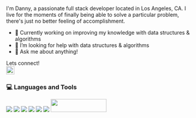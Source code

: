 
<br />
<p>
I'm Danny, a passionate full stack developer located in Los Angeles, CA. I live for the moments of finally being able to solve a particular problem, there's just no better feeling of accomplishment.
</p>

- 🔭 Currently working on improving my knowledge with data structures & algorithms
- 🤔 I’m looking for help with data structures & algorithms
- 💬 Ask me about anything!

Lets connect! 
<br />
<a href="https://www.linkedin.com/in/dannyqsan/">
 <img alt="Danny's LinkedIN" width="22px" src="https://raw.githubusercontent.com/peterthehan/peterthehan/master/assets/linkedin.svg" />
</a>

<div>
  <h3> 💻 Languages and Tools </h3>
  <p>
   <img src="https://img.shields.io/badge/JavaScript-323330?style=for-the-badge&logo=javascript&logoColor=F7DF1E">
   <img src="https://img.shields.io/badge/TypeScript-007ACC?style=for-the-badge&logo=typescript&logoColor=white">
   <img src="https://img.shields.io/badge/React-20232A?style=for-the-badge&logo=react&logoColor=61DAFB">
   <img src="https://img.shields.io/badge/Node.js-339933?style=for-the-badge&logo=nodedotjs&logoColor=white">
   <img src="https://img.shields.io/badge/GitHub-100000?style=for-the-badge&logo=github&logoColor=white">
   <img src="https://img.shields.io/badge/PostgreSQL-316192?style=for-the-badge&logo=postgresql&logoColor=white">
   <img src="https://c.tenor.com/tcPfj9X8ZDMAAAAi/meme.gif" width="150" height="35">
  <p>
</div>

<!--
**vsan626/vsan626** is a ✨ _special_ ✨ repository because its `README.md` (this file) appears on your GitHub profile.

Here are some ideas to get you started:

- 🔭 I’m currently working on ...
- 🌱 I’m currently learning ...
- 👯 I’m looking to collaborate on ...
- 🤔 I’m looking for help with ...
- 💬 Ask me about ...
- 📫 How to reach me: ...
- 😄 Pronouns: ...
- ⚡ Fun fact: ...
-->
